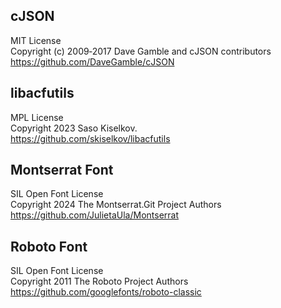 ## cJSON

MIT License  
Copyright (c) 2009‑2017 Dave Gamble and cJSON contributors  
https://github.com/DaveGamble/cJSON


## libacfutils

MPL License  
Copyright 2023 Saso Kiselkov.  
https://github.com/skiselkov/libacfutils


## Montserrat Font

SIL Open Font License  
Copyright 2024 The Montserrat.Git Project Authors  
https://github.com/JulietaUla/Montserrat


## Roboto Font

SIL Open Font License  
Copyright 2011 The Roboto Project Authors   
https://github.com/googlefonts/roboto-classic